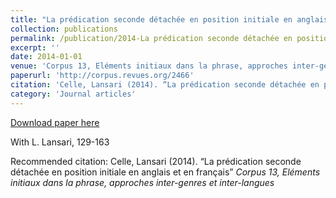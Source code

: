 ```yaml
---
title: "La prédication seconde détachée en position initiale en anglais et en français"
collection: publications
permalink: /publication/2014-La prédication seconde détachée en position initiale en anglais et en français
excerpt: ''
date: 2014-01-01
venue: 'Corpus 13, Eléments initiaux dans la phrase, approches inter-genres et inter-langues'
paperurl: 'http://corpus.revues.org/2466'
citation: 'Celle, Lansari (2014). “La prédication seconde détachée en position initiale en anglais et en français” <i>Corpus 13, Eléments initiaux dans la phrase, approches inter-genres et inter-langues</i>'
category: 'Journal articles'
---
```


<a href='http://corpus.revues.org/2466'>Download paper here</a>

With L. Lansari, 129-163

Recommended citation: Celle, Lansari (2014). “La prédication seconde détachée en position initiale en anglais et en français” <i>Corpus 13, Eléments initiaux dans la phrase, approches inter-genres et inter-langues</i>